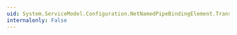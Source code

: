 ```yaml
---
uid: System.ServiceModel.Configuration.NetNamedPipeBindingElement.TransferMode
internalonly: False
---
```

